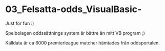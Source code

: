 # 03_Felsatta-odds_VisualBasic-


Just for fun :)


Spelbolagen oddssättnings system är bättre än mitt VB program ;)


Källdata är ca 6000 premierleague matcher hämtades från oddsportalen.




